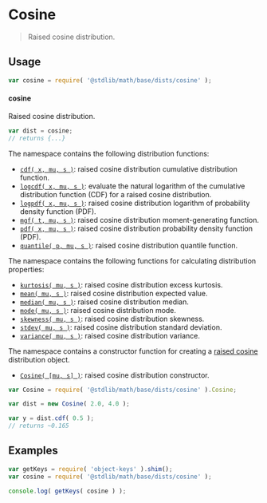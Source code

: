 <!--

@license Apache-2.0

Copyright (c) 2018 The Stdlib Authors.

Licensed under the Apache License, Version 2.0 (the "License");
you may not use this file except in compliance with the License.
You may obtain a copy of the License at

   http://www.apache.org/licenses/LICENSE-2.0

Unless required by applicable law or agreed to in writing, software
distributed under the License is distributed on an "AS IS" BASIS,
WITHOUT WARRANTIES OR CONDITIONS OF ANY KIND, either express or implied.
See the License for the specific language governing permissions and
limitations under the License.

-->

# Cosine

> Raised cosine distribution.

<section class="usage">

## Usage

```javascript
var cosine = require( '@stdlib/math/base/dists/cosine' );
```

#### cosine

Raised cosine distribution.

```javascript
var dist = cosine;
// returns {...}
```

The namespace contains the following distribution functions:

<!-- <toc pattern="*+(cdf|pdf|mgf|quantile)*"> -->

<div class="namespace-toc">

-   <span class="signature">[`cdf( x, mu, s )`][@stdlib/math/base/dists/cosine/cdf]</span><span class="delimiter">: </span><span class="description">raised cosine distribution cumulative distribution function.</span>
-   <span class="signature">[`logcdf( x, mu, s )`][@stdlib/math/base/dists/cosine/logcdf]</span><span class="delimiter">: </span><span class="description">evaluate the natural logarithm of the cumulative distribution function (CDF) for a raised cosine distribution.</span>
-   <span class="signature">[`logpdf( x, mu, s )`][@stdlib/math/base/dists/cosine/logpdf]</span><span class="delimiter">: </span><span class="description">raised cosine distribution logarithm of probability density function (PDF).</span>
-   <span class="signature">[`mgf( t, mu, s )`][@stdlib/math/base/dists/cosine/mgf]</span><span class="delimiter">: </span><span class="description">raised cosine distribution moment-generating function.</span>
-   <span class="signature">[`pdf( x, mu, s )`][@stdlib/math/base/dists/cosine/pdf]</span><span class="delimiter">: </span><span class="description">raised cosine distribution probability density function (PDF).</span>
-   <span class="signature">[`quantile( p, mu, s )`][@stdlib/math/base/dists/cosine/quantile]</span><span class="delimiter">: </span><span class="description">raised cosine distribution quantile function.</span>

</div>

<!-- </toc> -->

The namespace contains the following functions for calculating distribution properties:

<!-- <toc pattern="*+(entropy|kurtosis|mean|median|mode|skewness|stdev|variance)*"> -->

<div class="namespace-toc">

-   <span class="signature">[`kurtosis( mu, s )`][@stdlib/math/base/dists/cosine/kurtosis]</span><span class="delimiter">: </span><span class="description">raised cosine distribution excess kurtosis.</span>
-   <span class="signature">[`mean( mu, s )`][@stdlib/math/base/dists/cosine/mean]</span><span class="delimiter">: </span><span class="description">raised cosine distribution expected value.</span>
-   <span class="signature">[`median( mu, s )`][@stdlib/math/base/dists/cosine/median]</span><span class="delimiter">: </span><span class="description">raised cosine distribution median.</span>
-   <span class="signature">[`mode( mu, s )`][@stdlib/math/base/dists/cosine/mode]</span><span class="delimiter">: </span><span class="description">raised cosine distribution mode.</span>
-   <span class="signature">[`skewness( mu, s )`][@stdlib/math/base/dists/cosine/skewness]</span><span class="delimiter">: </span><span class="description">raised cosine distribution skewness.</span>
-   <span class="signature">[`stdev( mu, s )`][@stdlib/math/base/dists/cosine/stdev]</span><span class="delimiter">: </span><span class="description">raised cosine distribution standard deviation.</span>
-   <span class="signature">[`variance( mu, s )`][@stdlib/math/base/dists/cosine/variance]</span><span class="delimiter">: </span><span class="description">raised cosine distribution variance.</span>

</div>

<!-- </toc> -->

The namespace contains a constructor function for creating a [raised cosine][cosine-distribution] distribution object.

<!-- <toc pattern="*ctor*"> -->

<div class="namespace-toc">

-   <span class="signature">[`Cosine( [mu, s] )`][@stdlib/math/base/dists/cosine/ctor]</span><span class="delimiter">: </span><span class="description">raised cosine distribution constructor.</span>

</div>

<!-- </toc> -->

```javascript
var Cosine = require( '@stdlib/math/base/dists/cosine' ).Cosine;

var dist = new Cosine( 2.0, 4.0 );

var y = dist.cdf( 0.5 );
// returns ~0.165
```

</section>

<!-- /.usage -->

<section class="examples">

## Examples

<!-- TODO: better examples -->

<!-- eslint no-undef: "error" -->

```javascript
var getKeys = require( 'object-keys' ).shim();
var cosine = require( '@stdlib/math/base/dists/cosine' );

console.log( getKeys( cosine ) );
```

</section>

<!-- /.examples -->

<section class="links">

[cosine-distribution]: https://en.wikipedia.org/wiki/Raised_cosine_distribution

<!-- <toc-links> -->

[@stdlib/math/base/dists/cosine/ctor]: https://github.com/stdlib-js/stdlib/tree/develop/lib/node_modules/%40stdlib/math/base/dists/cosine/ctor

[@stdlib/math/base/dists/cosine/kurtosis]: https://github.com/stdlib-js/stdlib/tree/develop/lib/node_modules/%40stdlib/math/base/dists/cosine/kurtosis

[@stdlib/math/base/dists/cosine/mean]: https://github.com/stdlib-js/stdlib/tree/develop/lib/node_modules/%40stdlib/math/base/dists/cosine/mean

[@stdlib/math/base/dists/cosine/median]: https://github.com/stdlib-js/stdlib/tree/develop/lib/node_modules/%40stdlib/math/base/dists/cosine/median

[@stdlib/math/base/dists/cosine/mode]: https://github.com/stdlib-js/stdlib/tree/develop/lib/node_modules/%40stdlib/math/base/dists/cosine/mode

[@stdlib/math/base/dists/cosine/skewness]: https://github.com/stdlib-js/stdlib/tree/develop/lib/node_modules/%40stdlib/math/base/dists/cosine/skewness

[@stdlib/math/base/dists/cosine/stdev]: https://github.com/stdlib-js/stdlib/tree/develop/lib/node_modules/%40stdlib/math/base/dists/cosine/stdev

[@stdlib/math/base/dists/cosine/variance]: https://github.com/stdlib-js/stdlib/tree/develop/lib/node_modules/%40stdlib/math/base/dists/cosine/variance

[@stdlib/math/base/dists/cosine/cdf]: https://github.com/stdlib-js/stdlib/tree/develop/lib/node_modules/%40stdlib/math/base/dists/cosine/cdf

[@stdlib/math/base/dists/cosine/logcdf]: https://github.com/stdlib-js/stdlib/tree/develop/lib/node_modules/%40stdlib/math/base/dists/cosine/logcdf

[@stdlib/math/base/dists/cosine/logpdf]: https://github.com/stdlib-js/stdlib/tree/develop/lib/node_modules/%40stdlib/math/base/dists/cosine/logpdf

[@stdlib/math/base/dists/cosine/mgf]: https://github.com/stdlib-js/stdlib/tree/develop/lib/node_modules/%40stdlib/math/base/dists/cosine/mgf

[@stdlib/math/base/dists/cosine/pdf]: https://github.com/stdlib-js/stdlib/tree/develop/lib/node_modules/%40stdlib/math/base/dists/cosine/pdf

[@stdlib/math/base/dists/cosine/quantile]: https://github.com/stdlib-js/stdlib/tree/develop/lib/node_modules/%40stdlib/math/base/dists/cosine/quantile

<!-- </toc-links> -->

</section>

<!-- /.links -->
